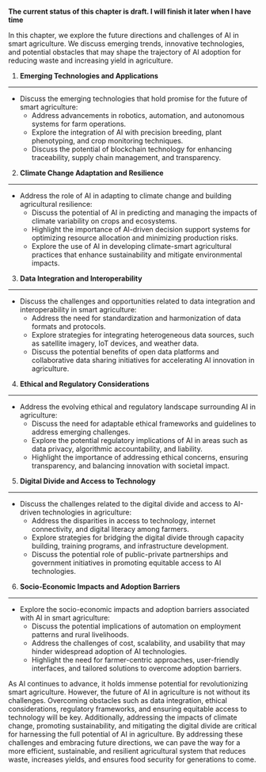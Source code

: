 **The current status of this chapter is draft. I will finish it later when I have time**

In this chapter, we explore the future directions and challenges of AI in smart agriculture. We discuss emerging trends, innovative technologies, and potential obstacles that may shape the trajectory of AI adoption for reducing waste and increasing yield in agriculture.

1. **Emerging Technologies and Applications**
---------------------------------------------

* Discuss the emerging technologies that hold promise for the future of smart agriculture:
  * Address advancements in robotics, automation, and autonomous systems for farm operations.
  * Explore the integration of AI with precision breeding, plant phenotyping, and crop monitoring techniques.
  * Discuss the potential of blockchain technology for enhancing traceability, supply chain management, and transparency.

2. **Climate Change Adaptation and Resilience**
-----------------------------------------------

* Address the role of AI in adapting to climate change and building agricultural resilience:
  * Discuss the potential of AI in predicting and managing the impacts of climate variability on crops and ecosystems.
  * Highlight the importance of AI-driven decision support systems for optimizing resource allocation and minimizing production risks.
  * Explore the use of AI in developing climate-smart agricultural practices that enhance sustainability and mitigate environmental impacts.

3. **Data Integration and Interoperability**
--------------------------------------------

* Discuss the challenges and opportunities related to data integration and interoperability in smart agriculture:
  * Address the need for standardization and harmonization of data formats and protocols.
  * Explore strategies for integrating heterogeneous data sources, such as satellite imagery, IoT devices, and weather data.
  * Discuss the potential benefits of open data platforms and collaborative data sharing initiatives for accelerating AI innovation in agriculture.

4. **Ethical and Regulatory Considerations**
--------------------------------------------

* Address the evolving ethical and regulatory landscape surrounding AI in agriculture:
  * Discuss the need for adaptable ethical frameworks and guidelines to address emerging challenges.
  * Explore the potential regulatory implications of AI in areas such as data privacy, algorithmic accountability, and liability.
  * Highlight the importance of addressing ethical concerns, ensuring transparency, and balancing innovation with societal impact.

5. **Digital Divide and Access to Technology**
----------------------------------------------

* Discuss the challenges related to the digital divide and access to AI-driven technologies in agriculture:
  * Address the disparities in access to technology, internet connectivity, and digital literacy among farmers.
  * Explore strategies for bridging the digital divide through capacity building, training programs, and infrastructure development.
  * Discuss the potential role of public-private partnerships and government initiatives in promoting equitable access to AI technologies.

6. **Socio-Economic Impacts and Adoption Barriers**
---------------------------------------------------

* Explore the socio-economic impacts and adoption barriers associated with AI in smart agriculture:
  * Discuss the potential implications of automation on employment patterns and rural livelihoods.
  * Address the challenges of cost, scalability, and usability that may hinder widespread adoption of AI technologies.
  * Highlight the need for farmer-centric approaches, user-friendly interfaces, and tailored solutions to overcome adoption barriers.

As AI continues to advance, it holds immense potential for revolutionizing smart agriculture. However, the future of AI in agriculture is not without its challenges. Overcoming obstacles such as data integration, ethical considerations, regulatory frameworks, and ensuring equitable access to technology will be key. Additionally, addressing the impacts of climate change, promoting sustainability, and mitigating the digital divide are critical for harnessing the full potential of AI in agriculture. By addressing these challenges and embracing future directions, we can pave the way for a more efficient, sustainable, and resilient agricultural system that reduces waste, increases yields, and ensures food security for generations to come.
